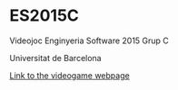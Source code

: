 # ES2015C
Videojoc Enginyeria Software 2015 Grup C

Universitat de Barcelona

[Link to the videogame webpage](http://jgirald.github.io/ES2015C)
